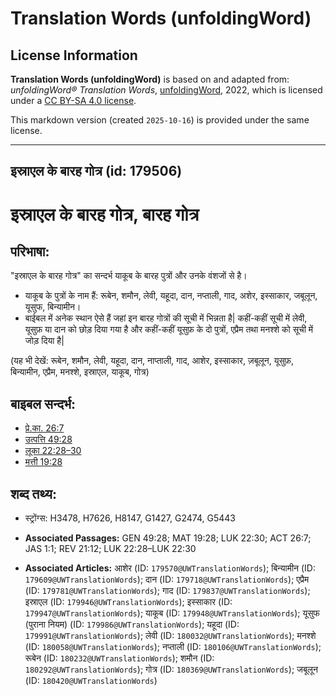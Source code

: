 # Translation Words (unfoldingWord)

## License Information

**Translation Words (unfoldingWord)** is based on and adapted from: _unfoldingWord® Translation Words_, [unfoldingWord](https://unfoldingword.org/utw), 2022, which is licensed under a [CC BY-SA 4.0 license](https://creativecommons.org/licenses/by-sa/4.0/legalcode.en).

This markdown version (created `2025-10-16`) is provided under the same license.



--------------------------------

## इस्राएल के बारह गोत्र (id: 179506)

इस्राएल के बारह गोत्र, बारह गोत्र
=================================

परिभाषा:
--------

"इस्राएल के बारह गोत्र" का सन्दर्भ याकूब के बारह पुत्रों और उनके वंशजों से है।

* याकूब के पुत्रों के नाम हैं: रूबेन, शमौन, लेवी, यहूदा, दान, नप्ताली, गाद, अशेर, इस्साकार, जबूलून, यूसुफ, बिन्यामीन।
* बाईबल में अनेक स्थान ऐसे हैं जहां इन बारह गोत्रों की सूची में भिन्नता है\| कहीं\-कहीं सूची में लेवी, यूसुफ़ या दान को छोड़ दिया गया है और कहीं\-कहीं यूसुफ़ के दो पुत्रों, एप्रैम तथा मनश्शे को सूची में जोड़ दिया है\|

(यह भी देखें: रूबेन, शमौन, लेवी, यहूदा, दान, नाप्ताली, गाद, आशेर, इस्साकार, ज़बूलून, यूसुफ़, बिन्यामीन, एप्रैम, मनश्शे, इस्राएल, याकूब, गोत्र)

बाइबल सन्दर्भ:
--------------

* [प्रे.का. 26:7](https://ref.ly/Acts26:7)
* [उत्पत्ति 49:28](https://ref.ly/Gen49:28)
* [लूका 22:28–30](https://ref.ly/Luke22:28-Luke22:30)
* [मत्ती 19:28](https://ref.ly/Matt19:28)

शब्द तथ्य:
----------

* स्ट्रोंग्स: H3478, H7626, H8147, G1427, G2474, G5443

* **Associated Passages:** GEN 49:28; MAT 19:28; LUK 22:30; ACT 26:7; JAS 1:1; REV 21:12; LUK 22:28–LUK 22:30
* **Associated Articles:** आशेर (ID: `179570@UWTranslationWords`); बिन्यामीन (ID: `179609@UWTranslationWords`); दान (ID: `179718@UWTranslationWords`); एप्रैम (ID: `179781@UWTranslationWords`); गाद (ID: `179837@UWTranslationWords`); इस्राएल (ID: `179946@UWTranslationWords`); इस्साकार (ID: `179947@UWTranslationWords`); याकूब (ID: `179948@UWTranslationWords`); यूसुफ (पुराना नियम) (ID: `179986@UWTranslationWords`); यहूदा (ID: `179991@UWTranslationWords`); लेवी (ID: `180032@UWTranslationWords`); मनश्शे (ID: `180058@UWTranslationWords`); नप्ताली (ID: `180106@UWTranslationWords`); रूबेन (ID: `180232@UWTranslationWords`); शमौन (ID: `180292@UWTranslationWords`); गोत्र (ID: `180369@UWTranslationWords`); जबूलून (ID: `180420@UWTranslationWords`)

